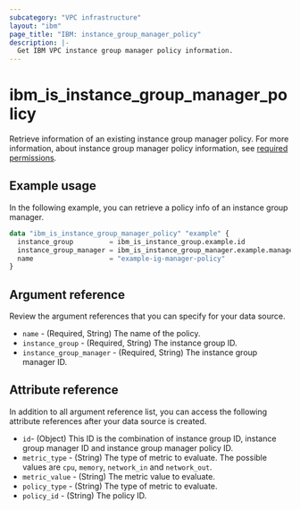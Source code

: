 ```yaml
---
subcategory: "VPC infrastructure"
layout: "ibm"
page_title: "IBM: instance_group_manager_policy"
description: |-
  Get IBM VPC instance group manager policy information.
---
```


# ibm_is_instance_group_manager_policy
Retrieve information of an existing instance group manager policy. For more information, about instance group manager policy information, see [required permissions](https://cloud.ibm.com/docs/vpc?topic=vpc-resource-authorizations-required-for-api-and-cli-calls).

## Example usage
In the following example, you can retrieve a policy info of an instance group manager.

```terraform
data "ibm_is_instance_group_manager_policy" "example" {
  instance_group         = ibm_is_instance_group.example.id
  instance_group_manager = ibm_is_instance_group_manager.example.manager_id
  name                   = "example-ig-manager-policy"
}
```

## Argument reference
Review the argument references that you can specify for your data source. 

- `name` - (Required, String) The name of the policy.
- `instance_group` - (Required, String) The instance group ID.
- `instance_group_manager` - (Required, String) The instance group manager ID.

## Attribute reference
In addition to all argument reference list, you can access the following attribute references after your data source is created.

- `id`- (Object) This ID is the combination of instance group ID, instance group manager ID and instance group manager policy ID.
- `metric_type` - (String) The type of metric to evaluate. The possible values are `cpu`, `memory`, `network_in` and `network_out`.
- `metric_value` -  (String) The metric value to evaluate.
- `policy_type` - (String) The type of metric to evaluate.
- `policy_id` - (String) The policy ID.
